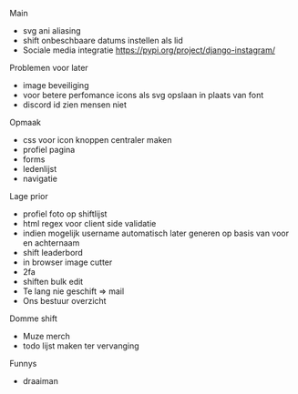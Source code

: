 Main

- svg ani aliasing
- shift onbeschbaare datums instellen als lid
- Sociale media integratie https://pypi.org/project/django-instagram/

Problemen voor later

- image beveiliging
- voor betere perfomance icons als svg opslaan in plaats van font
- discord id zien mensen niet

Opmaak

- css voor icon knoppen centraler maken
- profiel pagina
- forms
- ledenlijst
- navigatie

Lage prior

- profiel foto op shiftlijst
- html regex voor client side validatie
- indien mogelijk username automatisch later generen op basis van voor en achternaam
- shift leaderbord
- in browser image cutter
- 2fa
- shiften bulk edit
- Te lang nie geschift => mail
- Ons bestuur overzicht

Domme shift

- Muze merch
- todo lijst maken ter vervanging

Funnys

- draaiman
